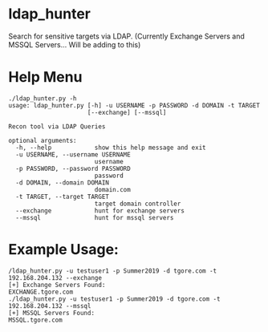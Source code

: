 # ldap_hunter
Search for sensitive targets via LDAP.  (Currently Exchange Servers and MSSQL Servers... Will be adding to this)

# Help Menu
```
./ldap_hunter.py -h
usage: ldap_hunter.py [-h] -u USERNAME -p PASSWORD -d DOMAIN -t TARGET
                      [--exchange] [--mssql]

Recon tool via LDAP Queries

optional arguments:
  -h, --help            show this help message and exit
  -u USERNAME, --username USERNAME
                        username
  -p PASSWORD, --password PASSWORD
                        password
  -d DOMAIN, --domain DOMAIN
                        domain.com
  -t TARGET, --target TARGET
                        target domain controller
  --exchange            hunt for exchange servers
  --mssql               hunt for mssql servers
```
# Example Usage:
```
/ldap_hunter.py -u testuser1 -p Summer2019 -d tgore.com -t 192.168.204.132 --exchange
[+] Exchange Servers Found:
EXCHANGE.tgore.com
./ldap_hunter.py -u testuser1 -p Summer2019 -d tgore.com -t 192.168.204.132 --mssql
[+] MSSQL Servers Found:
MSSQL.tgore.com
```
